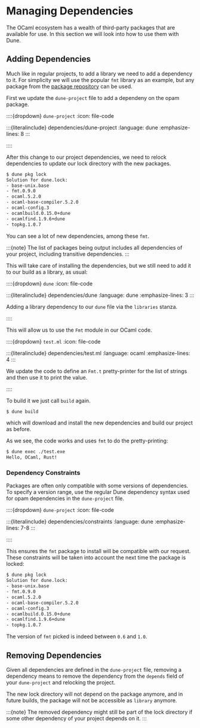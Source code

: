# Managing Dependencies

The OCaml ecosystem has a wealth of third-party packages that are available for
use. In this section we will look into how to use them with Dune.

## Adding Dependencies

Much like in regular projects, to add a library we need to add a dependency to
it. For simplicity we will use the popular `fmt` library as an example, but any
package from the [package repository](https://ocaml.org/packages) can be used.

First we update the `dune-project` file to add a dependeny on the opam package.

::::{dropdown} `dune-project`
:icon: file-code

:::{literalinclude} dependencies/dune-project
:language: dune
:emphasize-lines: 8
:::

::::

After this change to our project dependencies, we need to relock dependencies
to update our lock directory with the new packages.

```sh
$ dune pkg lock
Solution for dune.lock:
- base-unix.base
- fmt.0.9.0
- ocaml.5.2.0
- ocaml-base-compiler.5.2.0
- ocaml-config.3
- ocamlbuild.0.15.0+dune
- ocamlfind.1.9.6+dune
- topkg.1.0.7
```

You can see a lot of new dependencies, among these `fmt`.

:::{note}
The list of packages being output includes all dependencies of your project,
including transitive dependencies.
:::

This will take care of installing the dependencies, but we still need to add it to
our build as a library, as usual:

::::{dropdown} `dune`
:icon: file-code

:::{literalinclude} dependencies/dune
:language: dune
:emphasize-lines: 3
:::

Adding a library dependency to our `dune` file via the `libraries` stanza.

::::

This will allow us to use the `Fmt` module in our OCaml code.

::::{dropdown} `test.ml`
:icon: file-code

:::{literalinclude} dependencies/test.ml
:language: ocaml
:emphasize-lines: 4
:::

We update the code to define an `Fmt.t` pretty-printer for the list of strings
and then use it to print the value.

::::

To build it we just call `build` again.

```sh
$ dune build
```

which will download and install the new dependencies and build our project as
before.

As we see, the code works and uses `fmt` to do the pretty-printing:

```sh
$ dune exec ./test.exe
Hello, OCaml, Rust!
```

### Dependency Constraints

Packages are often only compatible with some versions of dependencies. To
specify a version range, use the regular Dune dependency syntax
used for opam dependencies in the `dune-project` file.

::::{dropdown} `dune-project`
:icon: file-code

:::{literalinclude} dependencies/constraints
:language: dune
:emphasize-lines: 7-8
:::

::::

This ensures the `fmt` package to install will be compatible with
our request. These constraints will be taken into account the next time the
package is locked:

```sh
$ dune pkg lock
Solution for dune.lock:
- base-unix.base
- fmt.0.9.0
- ocaml.5.2.0
- ocaml-base-compiler.5.2.0
- ocaml-config.3
- ocamlbuild.0.15.0+dune
- ocamlfind.1.9.6+dune
- topkg.1.0.7
```

The version of `fmt` picked is indeed between `0.6` and `1.0`.

## Removing Dependencies

Given all dependencies are defined in the `dune-project` file, removing a
dependency means to remove the dependency from the `depends` field of your
`dune-project` and relocking the project.

The new lock directory will not depend on the package anymore, and in future
builds, the package will not be accessible as `library` anymore.

:::{note}
The removed dependency might still be part of the lock directory if some other
dependency of your project depends on it.
:::
